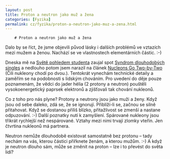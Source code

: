 ```yaml
---
layout: post
title: Proton a neutron jako muž a žena
categories: [Fyzika]
permalink: cz/fyzika/proton-a-neutron-jako-muz-a-zena.html
---
```

        # Proton a neutron jako muž a žena

Dalo by se říct, že jsme objevili původ lásky i dalších problémů ve vztazích mezi mužem a ženou. Nachází se ve vlastnostech elementárních částic. :-)

Dneska mě na [Světě pohledem studenta](http://sps.rivil.com/) zaujal spot [Syndrom dlouhodobých singles](http://sps.rivil.com/?p=90802180) a nedlouho potom jsem narazil na článek [Nucleons Go Two-by-Two](http://www.jlab.org/news/archive/2003/nucleons.html) (Čili nukleony chodí po dvou.). Tentokrát vynechám technické detaily a zaměřím se na podobnosti s lidským chováním. Pro uvedení do děje pouze poznamenám, že vědci do jader hélia (2 protony a neutron) pouštěli vysokoenergetický paprsek elektronů a zjišťovali tak chování nukleonů.

Co z toho pro nás plyne? Protony a neutrony jsou jako muži a ženy. Když jsou od sebe daleko, zdá se, že se ignorují. Přiblíží-li se, začnou se silně přitahovat. Když se dostanou příliš blízko, přitažlivost se zmenší a nastane odpuzování. :-) Další poznatky nutí k zamyšlení. Spárované nukleony jsou třikrát rychlejší než nespárované. Vztahy mezi nimi trvají zlomky vteřin. Jen čtvrtina nukleonů má partnera.

Neutron nemůže dlouhodobě existovat samostatně bez protonu – tady nechám na vás, kterou částici přiřknete ženám, a kterou mužům. :-) A když je neutron dlouho sám, může se změnit na proton – lze i to převést do světa lidí?


